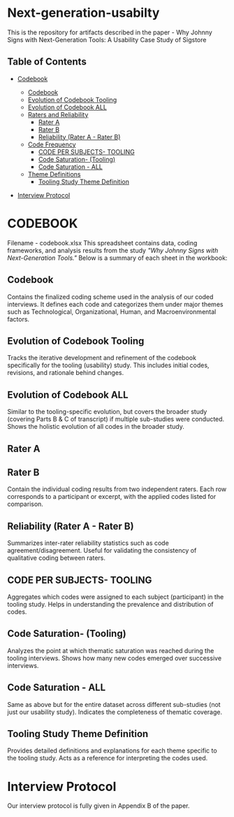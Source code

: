 # Next-generation-usabilty
This is the repository for artifacts described in the paper - Why Johnny Signs with Next-Generation Tools: A Usability Case Study of Sigstore
## Table of Contents

- [Codebook](#codebook)
  - [Codebook](#codebook)
  - [Evolution of Codebook Tooling](#evolution-of-codebook-tooling)
  - [Evolution of Codebook ALL](#evolution-of-codebook-all)
  - [Raters and Reliability]()
    - [Rater A](#rater-a)
    - [Rater B](#rater-b)
    - [Reliability (Rater A - Rater B)](#reliability-rater-a---rater-b)
  - [Code Frequency]()
    - [CODE PER SUBJECTS- TOOLING](#code-per-subjects--tooling)
    - [Code Saturation- (Tooling)](#code-saturation--tooling)
    - [Code Saturation - ALL](#code-saturation---all)
  - [Theme Definitions]()
    - [Tooling Study Theme Definition](#tooling-study-theme-definition)
      
- [Interview Protocol](#interview-protocol)
  


# CODEBOOK
Filename - codebook.xlsx
This spreadsheet contains data, coding frameworks, and analysis results from the study *"Why Johnny Signs with Next-Generation Tools."* Below is a summary of each sheet in the workbook:

## Codebook
Contains the finalized coding scheme used in the analysis of our coded interviews. It defines each code and categorizes them under major themes such as Technological, Organizational, Human, and Macroenvironmental factors.

## Evolution of Codebook Tooling
Tracks the iterative development and refinement of the codebook specifically for the tooling (usability) study. This includes initial codes, revisions, and rationale behind changes.

## Evolution of Codebook ALL
Similar to the tooling-specific evolution, but covers the broader study (covering Parts B & C of transcript) if multiple sub-studies were conducted. Shows the holistic evolution of all codes in the broader study.

## Rater A  
## Rater B
Contain the individual coding results from two independent raters. Each row corresponds to a participant or excerpt, with the applied codes listed for comparison.

## Reliability (Rater A - Rater B)
Summarizes inter-rater reliability statistics such as code agreement/disagreement. Useful for validating the consistency of qualitative coding between raters.

## CODE PER SUBJECTS- TOOLING
Aggregates which codes were assigned to each subject (participant) in the tooling study. Helps in understanding the prevalence and distribution of codes.

## Code Saturation- (Tooling)
Analyzes the point at which thematic saturation was reached during the tooling interviews. Shows how many new codes emerged over successive interviews.

## Code Saturation - ALL
Same as above but for the entire dataset across different sub-studies (not just our usability study). Indicates the completeness of thematic coverage.

## Tooling Study Theme Definition
Provides detailed definitions and explanations for each theme specific to the tooling study. Acts as a reference for interpreting the codes used.

# Interview Protocol
Our interview protocol is fully given in Appendix B of the paper. 


